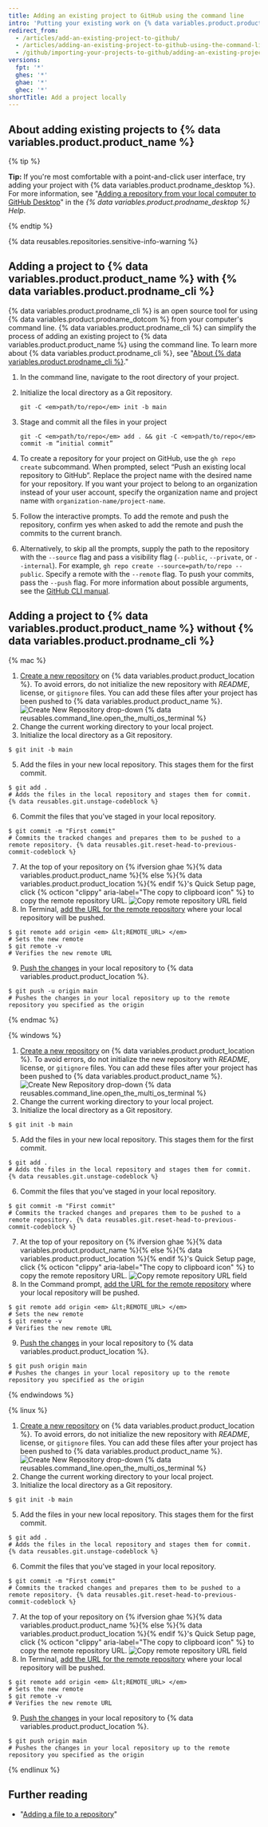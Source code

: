 ```yaml
---
title: Adding an existing project to GitHub using the command line
intro: 'Putting your existing work on {% data variables.product.product_name %} can let you share and collaborate in lots of great ways.'
redirect_from:
  - /articles/add-an-existing-project-to-github/
  - /articles/adding-an-existing-project-to-github-using-the-command-line
  - /github/importing-your-projects-to-github/adding-an-existing-project-to-github-using-the-command-line
versions:
  fpt: '*'
  ghes: '*'
  ghae: '*'
  ghec: '*'
shortTitle: Add a project locally
---
```


## About adding existing projects to {% data variables.product.product_name %}

{% tip %}

**Tip:** If you're most comfortable with a point-and-click user interface, try adding your project with {% data variables.product.prodname_desktop %}. For more information, see "[Adding a repository from your local computer to GitHub Desktop](/desktop/guides/contributing-to-projects/adding-a-repository-from-your-local-computer-to-github-desktop)" in the *{% data variables.product.prodname_desktop %} Help*.

{% endtip %}

{% data reusables.repositories.sensitive-info-warning %}

## Adding a project to {% data variables.product.product_name %} with {% data variables.product.prodname_cli %}

{% data variables.product.prodname_cli %} is an open source tool for using {% data variables.product.prodname_dotcom %} from your computer's command line. {% data variables.product.prodname_cli %} can simplify the process of adding an existing project to {% data variables.product.product_name %} using the command line. To learn more about {% data variables.product.prodname_cli %}, see "[About {% data variables.product.prodname_cli %}](/github-cli/github-cli/about-github-cli)."

1. In the command line, navigate to the root directory of your project.
1. Initialize the local directory as a Git repository.

    ```shell
    git -C <em>path/to/repo</em> init -b main
    ```

1. Stage and commit all the files in your project 

   ```shell
   git -C <em>path/to/repo</em> add . && git -C <em>path/to/repo</em> commit -m “initial commit”
   ```

1. To create a repository for your project on GitHub, use the `gh repo create` subcommand. When prompted, select “Push an existing local repository to GitHub”. Replace the project name with the desired name for your repository. If you want your project to belong to an organization instead of your user account, specify the organization name and project name with `organization-name/project-name`.
 
1. Follow the interactive prompts. To add the remote and push the repository, confirm yes when asked to add the remote and push the commits to the current branch.

1. Alternatively, to skip all the prompts, supply the path to the repository with the `--source` flag and pass a visibility flag (`--public`, `--private`, or `--internal`). For example, `gh repo create --source=path/to/repo --public`. Specify a remote with the `--remote` flag. To push your commits, pass the `--push` flag. For more information about possible arguments, see the [GitHub CLI manual](https://cli.github.com/manual/gh_repo_create).

## Adding a project to {% data variables.product.product_name %} without {% data variables.product.prodname_cli %}

{% mac %}

1. [Create a new repository](/repositories/creating-and-managing-repositories/creating-a-new-repository) on {% data variables.product.product_location %}. To avoid errors, do not initialize the new repository with *README*, license, or `gitignore` files. You can add these files after your project has been pushed to {% data variables.product.product_name %}.
	![Create New Repository drop-down](/assets/images/help/repository/repo-create.png)
{% data reusables.command_line.open_the_multi_os_terminal %}
3. Change the current working directory to your local project.
4. Initialize the local directory as a Git repository.
  ```shell
  $ git init -b main
  ```
5. Add the files in your new local repository. This stages them for the first commit.
  ```shell
  $ git add .
  # Adds the files in the local repository and stages them for commit. {% data reusables.git.unstage-codeblock %}
  ```
6. Commit the files that you've staged in your local repository.
  ```shell
  $ git commit -m "First commit"
  # Commits the tracked changes and prepares them to be pushed to a remote repository. {% data reusables.git.reset-head-to-previous-commit-codeblock %}
  ```
7. At the top of your repository on {% ifversion ghae %}{% data variables.product.product_name %}{% else %}{% data variables.product.product_location %}{% endif %}'s Quick Setup page, click {% octicon "clippy" aria-label="The copy to clipboard icon" %} to copy the remote repository URL.
	![Copy remote repository URL field](/assets/images/help/repository/copy-remote-repository-url-quick-setup.png)
8. In Terminal, [add the URL for the remote repository](/github/getting-started-with-github/managing-remote-repositories) where your local repository will be pushed.
  ```shell
  $ git remote add origin <em> &lt;REMOTE_URL> </em>
  # Sets the new remote
  $ git remote -v
  # Verifies the new remote URL
  ```
9. [Push the changes](/github/getting-started-with-github/pushing-commits-to-a-remote-repository/) in your local repository to {% data variables.product.product_location %}.
  ```shell
  $ git push -u origin main
  # Pushes the changes in your local repository up to the remote repository you specified as the origin
  ```

{% endmac %}

{% windows %}

1. [Create a new repository](/articles/creating-a-new-repository) on {% data variables.product.product_location %}. To avoid errors, do not initialize the new repository with *README*, license, or `gitignore` files. You can add these files after your project has been pushed to {% data variables.product.product_name %}.
	![Create New Repository drop-down](/assets/images/help/repository/repo-create.png)
{% data reusables.command_line.open_the_multi_os_terminal %}
3. Change the current working directory to your local project.
4. Initialize the local directory as a Git repository.
  ```shell
  $ git init -b main
  ```
5. Add the files in your new local repository. This stages them for the first commit.
  ```shell
  $ git add .
  # Adds the files in the local repository and stages them for commit. {% data reusables.git.unstage-codeblock %}
  ```
6. Commit the files that you've staged in your local repository.
  ```shell
  $ git commit -m "First commit"
  # Commits the tracked changes and prepares them to be pushed to a remote repository. {% data reusables.git.reset-head-to-previous-commit-codeblock %}
  ```
7. At the top of your repository on {% ifversion ghae %}{% data variables.product.product_name %}{% else %}{% data variables.product.product_location %}{% endif %}'s Quick Setup page, click {% octicon "clippy" aria-label="The copy to clipboard icon" %} to copy the remote repository URL.
	![Copy remote repository URL field](/assets/images/help/repository/copy-remote-repository-url-quick-setup.png)
8. In the Command prompt, [add the URL for the remote repository](/github/getting-started-with-github/managing-remote-repositories) where your local repository will be pushed.
  ```shell
  $ git remote add origin <em> &lt;REMOTE_URL> </em>
  # Sets the new remote
  $ git remote -v
  # Verifies the new remote URL
  ```
9. [Push the changes](/github/getting-started-with-github/pushing-commits-to-a-remote-repository/) in your local repository to {% data variables.product.product_location %}.
  ```shell
  $ git push origin main
  # Pushes the changes in your local repository up to the remote repository you specified as the origin
  ```

{% endwindows %}

{% linux %}

1. [Create a new repository](/articles/creating-a-new-repository) on {% data variables.product.product_location %}. To avoid errors, do not initialize the new repository with *README*, license, or `gitignore` files. You can add these files after your project has been pushed to {% data variables.product.product_name %}.
	![Create New Repository drop-down](/assets/images/help/repository/repo-create.png)
{% data reusables.command_line.open_the_multi_os_terminal %}
3. Change the current working directory to your local project.
4. Initialize the local directory as a Git repository.
  ```shell
  $ git init -b main
  ```
5. Add the files in your new local repository. This stages them for the first commit.
  ```shell
  $ git add .
  # Adds the files in the local repository and stages them for commit. {% data reusables.git.unstage-codeblock %}
  ```
6. Commit the files that you've staged in your local repository.
  ```shell
  $ git commit -m "First commit"
  # Commits the tracked changes and prepares them to be pushed to a remote repository. {% data reusables.git.reset-head-to-previous-commit-codeblock %}
  ```
7. At the top of your repository on {% ifversion ghae %}{% data variables.product.product_name %}{% else %}{% data variables.product.product_location %}{% endif %}'s Quick Setup page, click {% octicon "clippy" aria-label="The copy to clipboard icon" %} to copy the remote repository URL.
	![Copy remote repository URL field](/assets/images/help/repository/copy-remote-repository-url-quick-setup.png)
8. In Terminal, [add the URL for the remote repository](/github/getting-started-with-github/managing-remote-repositories) where your local repository will be pushed.
  ```shell
  $ git remote add origin <em> &lt;REMOTE_URL> </em>
  # Sets the new remote
  $ git remote -v
  # Verifies the new remote URL
  ```
9. [Push the changes](/github/getting-started-with-github/pushing-commits-to-a-remote-repository/) in your local repository to {% data variables.product.product_location %}.
  ```shell
  $ git push origin main
  # Pushes the changes in your local repository up to the remote repository you specified as the origin
  ```

{% endlinux %}

## Further reading

- "[Adding a file to a repository](/repositories/working-with-files/managing-files/adding-a-file-to-a-repository#adding-a-file-to-a-repository-using-the-command-line)"
